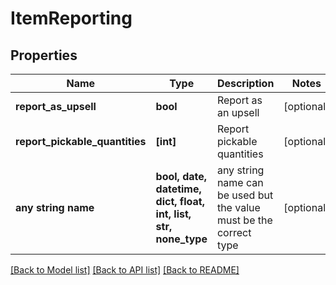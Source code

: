 # ItemReporting


## Properties
Name | Type | Description | Notes
------------ | ------------- | ------------- | -------------
**report_as_upsell** | **bool** | Report as an upsell | [optional] 
**report_pickable_quantities** | **[int]** | Report pickable quantities | [optional] 
**any string name** | **bool, date, datetime, dict, float, int, list, str, none_type** | any string name can be used but the value must be the correct type | [optional]

[[Back to Model list]](../README.md#documentation-for-models) [[Back to API list]](../README.md#documentation-for-api-endpoints) [[Back to README]](../README.md)


